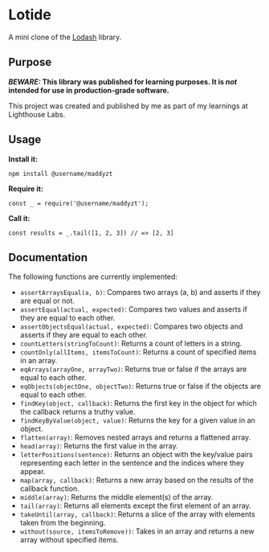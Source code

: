 # Lotide

A mini clone of the [Lodash](https://lodash.com) library.

## Purpose

**_BEWARE:_ This library was published for learning purposes. It is _not_ intended for use in production-grade software.**

This project was created and published by me as part of my learnings at Lighthouse Labs. 

## Usage

**Install it:**

`npm install @username/maddyzt`

**Require it:**

`const _ = require('@username/maddyzt');`

**Call it:**

`const results = _.tail([1, 2, 3]) // => [2, 3]`

## Documentation

The following functions are currently implemented:

* `assertArraysEqual(a, b)`: Compares two arrays (a, b) and asserts if they are equal or not.
* `assertEqual(actual, expected)`: Compares two values and asserts if they are equal to each other.
* `assertObjectsEqual(actual, expected)`: Compares two objects and asserts if they are equal to each other.
* `countLetters(stringToCount)`: Returns a count of letters in a string.
* `countOnly(allItems, itemsToCount)`: Returns a count of specified items in an array.
* `eqArrays(arrayOne, arrayTwo)`: Returns true or false if the arrays are equal to each other.
* `eqObjects(objectOne, objectTwo)`: Returns true or false if the objects are equal to each other.
* `findKey(object, callback)`: Returns the first key in the object for which the callback returns a truthy value.
* `findKeyByValue(object, value)`: Returns the key for a given value in an object.
* `flatten(array)`: Removes nested arrays and returns a flattened array.
* `head(array)`: Returns the first value in the array.
* `letterPositions(sentence)`: Returns an object with the key/value pairs representing each letter in the sentence and the indices where they appear.
* `map(array, callback)`: Returns a new array based on the results of the callback function.
* `middle(array)`: Returns the middle element(s) of the array.
* `tail(array)`: Returns all elements except the first element of an array.
* `takeUntil(array, callback)`: Returns a slice of the array with elements taken from the beginning.
* `without(source, itemsToRemove))`: Takes in an array and returns a new array without specified items.





